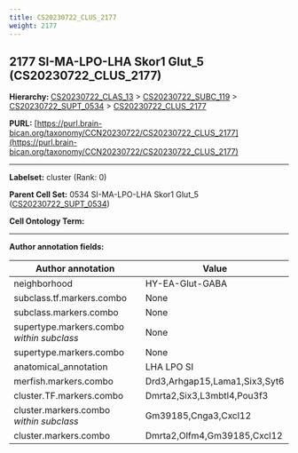 ```yaml
---
title: CS20230722_CLUS_2177
weight: 2177
---
```

## 2177 SI-MA-LPO-LHA Skor1 Glut_5 (CS20230722_CLUS_2177)
<b>Hierarchy: </b>
[CS20230722_CLAS_13](../CS20230722_CLAS_13) >
[CS20230722_SUBC_119](../CS20230722_SUBC_119) >
[CS20230722_SUPT_0534](../CS20230722_SUPT_0534) >
[CS20230722_CLUS_2177](../CS20230722_CLUS_2177)

**PURL:** [https://purl.brain-bican.org/taxonomy/CCN20230722/CS20230722_CLUS_2177](https://purl.brain-bican.org/taxonomy/CCN20230722/CS20230722_CLUS_2177)

---


**Labelset:** cluster (Rank: 0)

**Parent Cell Set:** 0534 SI-MA-LPO-LHA Skor1 Glut_5 ([CS20230722_SUPT_0534](../CS20230722_SUPT_0534))



**Cell Ontology Term:** 

[MARKER GENES.]: #


---

[TRANSFERRED ANNOTATIONS.]: #


[AUTHOR ANNOTATION FIELDS.]: #


**Author annotation fields:**

| Author annotation | Value |
|-------------------|-------|
|neighborhood|HY-EA-Glut-GABA|
|subclass.tf.markers.combo|None|
|subclass.markers.combo|None|
|supertype.markers.combo _within subclass_|None|
|supertype.markers.combo|None|
|anatomical_annotation|LHA LPO SI|
|merfish.markers.combo|Drd3,Arhgap15,Lama1,Six3,Syt6|
|cluster.TF.markers.combo|Dmrta2,Six3,L3mbtl4,Pou3f3|
|cluster.markers.combo _within subclass_|Gm39185,Cnga3,Cxcl12|
|cluster.markers.combo|Dmrta2,Olfm4,Gm39185,Cxcl12|
